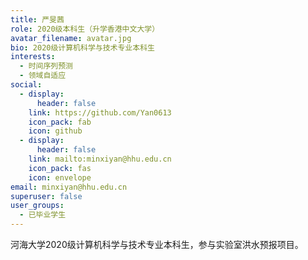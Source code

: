 ```yaml
---
title: 严旻茜
role: 2020级本科生（升学香港中文大学）
avatar_filename: avatar.jpg
bio: 2020级计算机科学与技术专业本科生
interests:
  - 时间序列预测
  - 领域自适应
social:
  - display:
      header: false
    link: https://github.com/Yan0613
    icon_pack: fab
    icon: github
  - display:
      header: false
    link: mailto:minxiyan@hhu.edu.cn
    icon_pack: fas
    icon: envelope
email: minxiyan@hhu.edu.cn
superuser: false
user_groups:
  - 已毕业学生
---
```

河海大学2020级计算机科学与技术专业本科生，参与实验室洪水预报项目。
